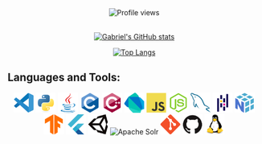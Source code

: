 <div align="center">
  
  <div>
    <img src="https://gpvc.arturio.dev/GabrielTeo" alt="Profile views"/>
  </div>
  
  <br />
  
  [![Gabriel's GitHub stats](https://github-readme-stats.vercel.app/api?username=GabrielTeo&count_private=true&show_icons=true&theme=graywhite&title_color=000000&text_color=000000&icon_color=000000&bg_color=45,b3b3b3,ffffff&border_color=000000)](https://github.com/anuraghazra/github-readme-stats)
  
  [![Top Langs](https://github-readme-stats.vercel.app/api/top-langs/?username=GabrielTeo&langs_count=10&layout=compact&theme=graywhite&title_color=000000&text_color=000000&icon_color=000000&bg_color=45,b3b3b3,ffffff&border_color=000000)](https://github.com/anuraghazra/github-readme-stats)
  
</div>

## Languages and Tools:

<p align="center">
  <img src="https://raw.githubusercontent.com/devicons/devicon/master/icons/vscode/vscode-original.svg" alt="Visual Studio Code" width="40"/>
  <img src="https://raw.githubusercontent.com/devicons/devicon/master/icons/python/python-original.svg" alt="Python" width="40"/>
  <img src="https://raw.githubusercontent.com/devicons/devicon/master/icons/java/java-original.svg" alt="Java" width="40"/>
  <img src="https://raw.githubusercontent.com/devicons/devicon/master/icons/c/c-original.svg" alt="C" width="40"/>
  <img src="https://raw.githubusercontent.com/devicons/devicon/master/icons/cplusplus/cplusplus-original.svg" alt="C++" width="40"/>
  <img src="https://raw.githubusercontent.com/devicons/devicon/master/icons/dart/dart-original.svg" alt="Dart" width="40"/>
  <img src="https://raw.githubusercontent.com/devicons/devicon/master/icons/javascript/javascript-original.svg" alt="JavaScript" width="40"/>
  <img src="https://raw.githubusercontent.com/devicons/devicon/master/icons/nodejs/nodejs-original.svg" alt="NodeJS" width="40"/>
  <img src="https://raw.githubusercontent.com/devicons/devicon/master/icons/mysql/mysql-original.svg" alt="MySQL" width="40"/>
  <img src="https://raw.githubusercontent.com/devicons/devicon/master/icons/pandas/pandas-original.svg" alt="pandas" width="40"/>
  <img src="https://raw.githubusercontent.com/devicons/devicon/master/icons/numpy/numpy-original.svg" alt="NumPy" width="40"/>
  <img src="https://raw.githubusercontent.com/devicons/devicon/master/icons/tensorflow/tensorflow-original.svg" alt="TensorFlow" width="40"/>
  <img src="https://raw.githubusercontent.com/devicons/devicon/master/icons/flutter/flutter-original.svg" alt="Flutter" width="40"/>
  <img src="https://raw.githubusercontent.com/devicons/devicon/master/icons/unity/unity-original.svg" alt="Unity" width="40"/>
  <img src="https://www.vectorlogo.zone/logos/apache_solr/apache_solr-icon.svg" alt="Apache Solr" width="40"/>
  <img src="https://raw.githubusercontent.com/devicons/devicon/master/icons/git/git-original.svg" alt="Git" width="40"/>
  <img src="https://raw.githubusercontent.com/devicons/devicon/master/icons/github/github-original.svg" alt="GitHub" width="40"/>
  <img src="https://raw.githubusercontent.com/devicons/devicon/master/icons/linux/linux-original.svg" alt="Linux" width="40"/>
